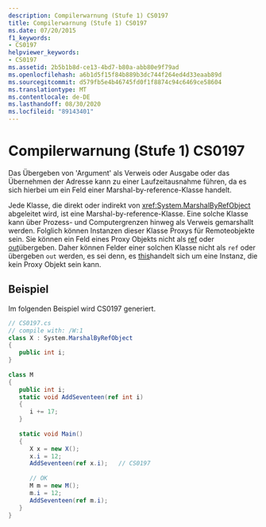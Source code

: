```yaml
---
description: Compilerwarnung (Stufe 1) CS0197
title: Compilerwarnung (Stufe 1) CS0197
ms.date: 07/20/2015
f1_keywords:
- CS0197
helpviewer_keywords:
- CS0197
ms.assetid: 2b5b1b8d-ce13-4bd7-b80a-abb80e9f79ad
ms.openlocfilehash: a6b1d5f15f84b889b3dc744f264ed4d33eaab89d
ms.sourcegitcommit: d579fb5e4b46745fd0f1f8874c94c6469ce58604
ms.translationtype: MT
ms.contentlocale: de-DE
ms.lasthandoff: 08/30/2020
ms.locfileid: "89143401"
---
```

# <a name="compiler-warning-level-1-cs0197"></a>Compilerwarnung (Stufe 1) CS0197
Das Übergeben von 'Argument' als Verweis oder Ausgabe oder das Übernehmen der Adresse kann zu einer Laufzeitausnahme führen, da es sich hierbei um ein Feld einer Marshal-by-reference-Klasse handelt.  
  
 Jede Klasse, die direkt oder indirekt von <xref:System.MarshalByRefObject> abgeleitet wird, ist eine Marshal-by-reference-Klasse. Eine solche Klasse kann über Prozess- und Computergrenzen hinweg als Verweis gemarshallt werden. Folglich können Instanzen dieser Klasse Proxys für Remoteobjekte sein. Sie können ein Feld eines Proxy Objekts nicht als [ref](../language-reference/keywords/ref.md) oder [out](../language-reference/keywords/out-parameter-modifier.md)übergeben. Daher können Felder einer solchen Klasse nicht als `ref` oder übergeben `out` werden, es sei denn, es [this](../language-reference/keywords/this.md)handelt sich um eine Instanz, die kein Proxy Objekt sein kann.  
  
## <a name="example"></a>Beispiel  
 Im folgenden Beispiel wird CS0197 generiert.  
  
```csharp  
// CS0197.cs  
// compile with: /W:1  
class X : System.MarshalByRefObject  
{  
   public int i;  
}  
  
class M  
{  
   public int i;  
   static void AddSeventeen(ref int i)  
   {  
      i += 17;  
   }  
  
   static void Main()  
   {  
      X x = new X();  
      x.i = 12;  
      AddSeventeen(ref x.i);   // CS0197  
  
      // OK  
      M m = new M();  
      m.i = 12;  
      AddSeventeen(ref m.i);  
   }  
}  
```
